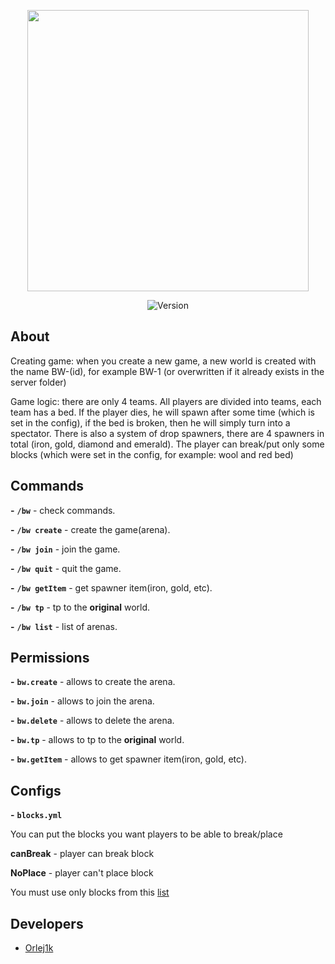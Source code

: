 <p align="center">
      <img src="https://i.ibb.co/3f95tvH/2023-03-28-214548130.png" width="450">
</p>

<p align="center">
   <img src="https://img.shields.io/badge/Version-1.16.5--1.19.4-blue" alt="Version">
</p>

## About

Creating game: when you create a new game, a new world is created with the name BW-(id), for example BW-1 (or overwritten if it already exists in the server folder)

Game logic: there are only 4 teams. All players are divided into teams, each team has a bed. If the player dies, he will spawn after some time (which is set in the config), if the bed is broken, then he will simply turn into a spectator. There is also a system of drop spawners, there are 4 spawners in total (iron, gold, diamond and emerald). The player can break/put only some blocks (which were set in the config, for example: wool and red bed)

## Commands

**-** **`/bw`** - check commands.

**-** **`/bw create`** - create the game(arena).

**-** **`/bw join`** - join the game.

**-** **`/bw quit`** - quit the game.

**-** **`/bw getItem`** - get spawner item(iron, gold, etc).

**-** **`/bw tp`** - tp to the **original** world.

**-** **`/bw list`** - list of arenas.

## Permissions

**-** **`bw.create`** - allows to create the arena.

**-** **`bw.join`** - allows to join the arena.

**-** **`bw.delete`** - allows to delete the arena.

**-** **`bw.tp`** - allows to tp to the **original** world.

**-** **`bw.getItem`** - allows to get spawner item(iron, gold, etc).

## Configs

**-** **`blocks.yml`**

You can put the blocks you want players to be able to break/place

**canBreak** - player can break block

**NoPlace** - player can't place block

You must use only blocks from this [list](https://helpch.at/docs/1.16.5/org/bukkit/Material.html)

## Developers

- [Orlej1k](https://github.com/Orlej1k)
